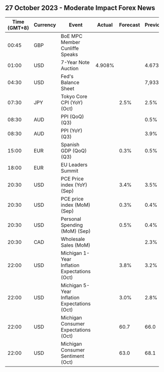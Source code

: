 ## 27 October 2023 - Moderate Impact Forex News

| Time (GMT+8) | Currency | Event | Actual | Forecast | Previous |
|------|----------|-------|--------|----------|----------|
| 00:45 | GBP | BoE MPC Member Cunliffe Speaks |  |  |  |
| 01:00 | USD | 7-Year Note Auction | 4.908% |  | 4.673% |
| 04:30 | USD | Fed's Balance Sheet |  |  | 7,933B |
| 07:30 | JPY | Tokyo Core CPI (YoY) (Oct) |  | 2.5% | 2.5% |
| 08:30 | AUD | PPI (QoQ) (Q3) |  |  | 0.5% |
| 08:30 | AUD | PPI (YoY) (Q3) |  |  | 3.9% |
| 15:00 | EUR | Spanish GDP (QoQ) (Q3) |  | 0.3% | 0.5% |
| 18:00 | EUR | EU Leaders Summit |  |  |  |
| 20:30 | USD | PCE Price index (YoY) (Sep) |  | 3.4% | 3.5% |
| 20:30 | USD | PCE price index (MoM) (Sep) |  | 0.3% | 0.4% |
| 20:30 | USD | Personal Spending (MoM) (Sep) |  | 0.5% | 0.4% |
| 20:30 | CAD | Wholesale Sales (MoM) |  |  | 2.3% |
| 22:00 | USD | Michigan 1-Year Inflation Expectations (Oct) |  | 3.8% | 3.2% |
| 22:00 | USD | Michigan 5-Year Inflation Expectations (Oct) |  | 3.0% | 2.8% |
| 22:00 | USD | Michigan Consumer Expectations (Oct) |  | 60.7 | 66.0 |
| 22:00 | USD | Michigan Consumer Sentiment (Oct) |  | 63.0 | 68.1 |
